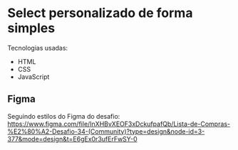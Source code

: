 # Select personalizado de forma simples

Tecnologias usadas:
- HTML
- CSS
- JavaScript

## Figma
Seguindo estilos do Figma do desafio:
https://www.figma.com/file/InXHBvXEOF3xDckufpafQb/Lista-de-Compras-%E2%80%A2-Desafio-34-(Community)?type=design&node-id=3-377&mode=design&t=E6gEx0r3ufErFwSY-0

